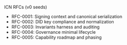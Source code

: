 ICN RFCs (v0 seeds)

- RFC-0001: Signing context and canonical serialization
- RFC-0002: DID key compliance and normalization
- RFC-0003: Invariants harness and auditing
- RFC-0004: Governance minimal lifecycle
- RFC-0005: Capability roadmap and phasing

